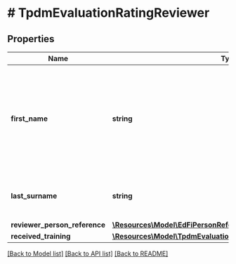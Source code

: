 # # TpdmEvaluationRatingReviewer

## Properties

Name | Type | Description | Notes
------------ | ------------- | ------------- | -------------
**first_name** | **string** | A name given to an individual at birth, baptism, or during another naming ceremony, or through legal change. |
**last_surname** | **string** | The name borne in common by members of a family. |
**reviewer_person_reference** | [**\Resources\Model\EdFiPersonReference**](EdFiPersonReference.md) |  | [optional]
**received_training** | [**\Resources\Model\TpdmEvaluationRatingReviewerReceivedTraining**](TpdmEvaluationRatingReviewerReceivedTraining.md) |  | [optional]

[[Back to Model list]](../../README.md#models) [[Back to API list]](../../README.md#endpoints) [[Back to README]](../../README.md)
